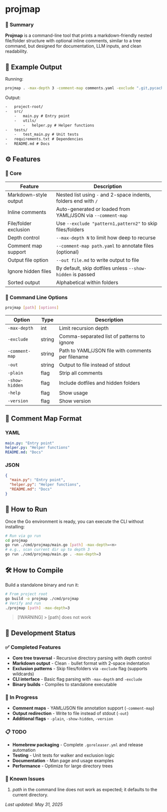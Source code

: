 # projmap

### 📌 Summary

**Projmap** is a command-line tool that prints a markdown-friendly nested
file/folder structure with optional inline comments, similar to a tree command,
but designed for documentation, LLM inputs, and clean readability.

## 📄 Example Output

Running:

```bash
projmap . -max-depth 3 -comment-map comments.yaml -exclude ".git,pycache"
```

Output:

```txt
-   project-root/
-   src/
    -   main.py # Entry point
    -   utils/
        -   helper.py # Helper functions
-   tests/
    -   test_main.py # Unit tests
-   requirements.txt # Dependencies
-   README.md # Docs
```

## ⚙️ Features

### 🔸 Core

| Feature               | Description                                                     |
| --------------------- | --------------------------------------------------------------- |
| Markdown-style output | Nested list using `-` and 2-space indents, folders end with `/` |
| Inline comments       | Auto-generated or loaded from YAML/JSON via `--comment-map`     |
| File/folder exclusion | Use `--exclude "pattern1,pattern2"` to skip files/folders       |
| Depth control         | `--max-depth N` to limit how deep to recurse                    |
| Comment map support   | `--comment-map path.yaml` to annotate files (optional)          |
| Output file option    | `--out file.md` to write output to file                         |
| Ignore hidden files   | By default, skip dotfiles unless `--show-hidden` is passed      |
| Sorted output         | Alphabetical within folders                                     |

### 🔸 Command Line Options

```bash
projmap [path] [options]
```

| Option         | Type   | Description                                       |
| -------------- | ------ | ------------------------------------------------- |
| `-max-depth`   | int    | Limit recursion depth                             |
| `-exclude`     | string | Comma-separated list of patterns to ignore        |
| `-comment-map` | string | Path to YAML/JSON file with comments per filename |
| `-out`         | string | Output to file instead of stdout                  |
| `-plain`       | flag   | Strip all comments                                |
| `-show-hidden` | flag   | Include dotfiles and hidden folders               |
| `-help`        | flag   | Show usage                                        |
| `-version`     | flag   | Show version                                      |

## 📁 Comment Map Format

### YAML

```yaml
main.py: "Entry point"
helper.py: "Helper functions"
README.md: "Docs"
```

### JSON

```json
{
  "main.py": "Entry point",
  "helper.py": "Helper functions",
  "README.md": "Docs"
}
```

## 🚀 How to Run

Once the Go environment is ready, you can execute the CLI without installing:

```bash
# Run via go run
cd projmap
go run ./cmd/projmap/main.go [path] -max-depth=<n>
# e.g., scan current dir up to depth 3
go run ./cmd/projmap/main.go . -max-depth=3
```

## 🛠️ How to Compile

Build a standalone binary and run it:

```bash
# From project root
go build -o projmap ./cmd/projmap
# Verify and run
./projmap [path] -max-depth=3
```

> [!WARNING] > [path] does not work

## 🚧 Development Status

### ✅ Completed Features

- **Core tree traversal** - Recursive directory parsing with depth control
- **Markdown output** - Clean `-` bullet format with 2-space indentation
- **Exclusion patterns** - Skip files/folders via `-exclude` flag (supports
  wildcards)
- **CLI interface** - Basic flag parsing with `-max-depth` and `-exclude`
- **Binary builds** - Compiles to standalone executable

### 🔄 In Progress

- **Comment maps** - YAML/JSON file annotation support (`-comment-map`)
- **Output redirection** - Write to file instead of stdout (`-out`)
- **Additional flags** - `-plain`, `-show-hidden`, `-version`

### 📋 TODO

- **Homebrew packaging** - Complete `.goreleaser.yml` and release automation
- **Testing** - Unit tests for walker and exclusion logic
- **Documentation** - Man page and usage examples
- **Performance** - Optimize for large directory trees

### 🐛 Known Issues

1. _path_ in the command line does not work as expected; it defaults to the
   current directory.

_Last updated: May 31, 2025_
